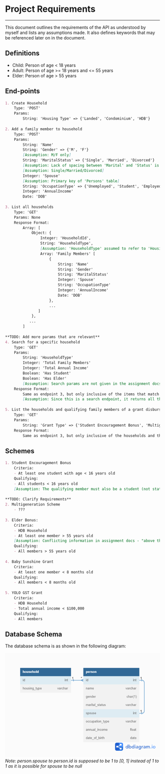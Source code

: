 # Project Requirements
---
This document outlines the requirements of the API as understood by myself and lists any assumptions made. It also defines keywords that may be referenced later on in the document.

## Definitions

- Child: Person of age < 18 years
- Adult: Person of age >= 18 years and <= 55 years
- Elder: Person of age > 55 years

## End-points

```markdown
1. Create Household
    Type: 'POST'
    Params: 
        String: 'Housing Type' => {'Landed', 'Condominium', 'HDB'}

2. Add a family member to household
    Type: 'POST'
    Params:
        String: 'Name'
        String: 'Gender' => {'M', 'F'} 
        [Assumption: M/F only]
        String: 'MaritalStatus' => {'Single', 'Married', 'Divorced'}
        [Assumption: Lack of spacing between 'Marital' and 'Status' is intentional, similar assumptions made for other variables regarding spacing as referenced from assignment document]
        [Assumption: Single/Married/Divorced]
        Integer: 'Spouse'
        [Assumption: Primary key of 'Persons' table]
        String: 'OccupationType' => {'Unemployed', 'Student', 'Employed'}
        Integer: 'AnnualIncome'
        Date: 'DOB'

3. List all households
    Type: 'GET'
    Params: None
    Response Format:
        Array: [
            Object: {
                Integer: 'HouseholdId',
                String: 'HouseholdType',
                [Assumption: 'HouseholdType' assumed to refer to 'Housing Type']
                Array: 'Family Members' [
                    {
                        String: 'Name'
                        String: 'Gender'
                        String: 'MaritalStatus'
                        Integer: 'Spouse'
                        String: 'OccupationType'
                        Integer: 'AnnualIncome'
                        Date: 'DOB'
                    },
                    ...
               ]
            },
           ...
        ]

**TODO: Add more params that are relevant**
4. Search for a specific household
    Type: 'GET'
    Params:
        String: 'HouseholdType'
        Integer: 'Total Family Members'
        Integer: 'Total Annual Income'
        Boolean: 'Has Student'
        Boolean: 'Has Elder'
        [Assumption: Search params are not given in the assignment docs. I have included a list of search params I believe are useful, especially if they are related to the grants]
    Response Format:
        Same as endpoint 3, but only inclusive of the items that match the search params
        [Assumption: Since this is a search endpoint, it returns all the households which match the params given (AND-Based Matching, i.e. all given params must match)]

5. List the households and qualifying family members of a grant disbursement
    Type: 'GET'
    Params:
        String: 'Grant Type' => {'Student Encouragement Bonus', 'Multigeneration Scheme', 'Elder Bonus', 'Baby Sunshine Grant', 'YOLO GST Grant'}
    Response Format:
        Same as endpoint 3, but only inclusive of the households and their respective qualifying members of a given grant 

```

## Schemes

```markdown
1. Student Encouragement Bonus
    Criteria:
    - At least one student with age < 16 years old
    Qualifying:
    - All students < 16 years old
    [Assumption: The qualifying member must also be a student (not stated in assignment docs)]

**TODO: Clarify Requirements**
2. Multigeneration Scheme
    - ???

3. Elder Bonus:
    Criteria:
    - HDB Household
    - At least one member > 55 years old
    [Assumption: Conflicting information in assignment docs - "above the age of 55" and ">= 55 years old" are both stated. I am assuming this is a typo, and it should be instead "> 55 years old".]
    Qualifying:
    - All members > 55 years old

4. Baby Sunshine Grant
    Criteria:
    - At least one member < 8 months old
    Qualifying:
    - All members < 8 months old

5. YOLO GST Grant
    Criteria:
    - HDB Household
    - Total annual income < $100,000
    Qualifying:
    - All members
```

## Database Schema

The database schema is as shown in the following diagram:

![Schema Diagram](./readme_assets/schema_diagram.png)
<em>Note: person.spouse to person.id is supposed to be 1 to [0, 1] instead of 1 to 1 as it is possible for spouse to be null<em>
